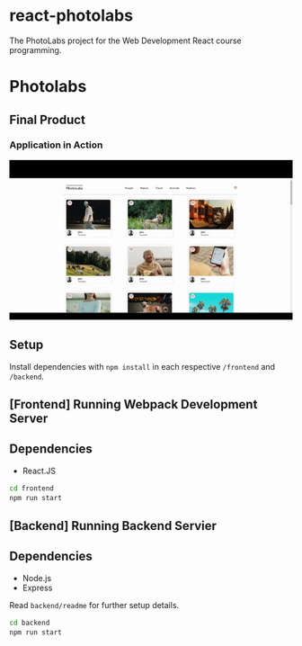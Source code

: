 # react-photolabs
The PhotoLabs project for the Web Development React course programming.

# Photolabs

## Final Product

### Application in Action

![Application in action](https://github.com/tibirabotto/photo_lab/blob/main/photoLab.gif?raw=true)



## Setup

Install dependencies with `npm install` in each respective `/frontend` and `/backend`.

## [Frontend] Running Webpack Development Server

## Dependencies

- React.JS


```sh
cd frontend
npm run start
```





## [Backend] Running Backend Servier

## Dependencies

- Node.js
- Express


Read `backend/readme` for further setup details.

```sh
cd backend
npm run start
```

